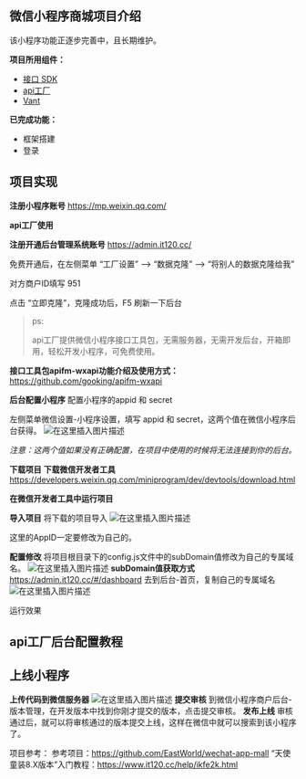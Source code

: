 ## 微信小程序商城项目介绍

该小程序功能正逐步完善中，且长期维护。

**项目所用组件：**

 - [接口 SDK](https://github.com/gooking/apifm-wxapi)
 -  [api工厂](https://admin.it120.cc/) 
 - [Vant](http://vant-contrib.gitee.io/vant-weapp/#/intro)

**已完成功能：**

 - 框架搭建
 - 登录

## 项目实现

**注册小程序账号**
https://mp.weixin.qq.com/

**api工厂使用**

**注册开通后台管理系统账号**
https://admin.it120.cc/

免费开通后，在左侧菜单 “工厂设置” --> “数据克隆” --> “将别人的数据克隆给我”

对方商户ID填写 951

点击 “立即克隆”，克隆成功后，F5 刷新一下后台

> ps:
> 
> api工厂提供微信小程序接口工具包，无需服务器，无需开发后台，开箱即用，轻松开发小程序，可免费使用。

**接口工具包apifm-wxapi功能介绍及使用方式：**
https://github.com/gooking/apifm-wxapi

**后台配置小程序**
配置小程序的appid 和 secret

左侧菜单微信设置-小程序设置，填写 appid 和 secret，这两个值在微信小程序后台获得。
![在这里插入图片描述](https://img-blog.csdnimg.cn/20201017185726800.png?x-oss-process=image/watermark,type_ZmFuZ3poZW5naGVpdGk,shadow_10,text_aHR0cHM6Ly9ibG9nLmNzZG4ubmV0L3UwMTQ0NDU1MTc=,size_16,color_FFFFFF,t_70#pic_center)


*注意：这两个值如果没有正确配置，在项目中使用的时候将无法连接到你的后台。*

**下载项目**
**下载微信开发者工具**
https://developers.weixin.qq.com/miniprogram/dev/devtools/download.html

**在微信开发者工具中运行项目**

**导入项目**
将下载的项目导入
![在这里插入图片描述](https://img-blog.csdnimg.cn/202010171900082.png?x-oss-process=image/watermark,type_ZmFuZ3poZW5naGVpdGk,shadow_10,text_aHR0cHM6Ly9ibG9nLmNzZG4ubmV0L3UwMTQ0NDU1MTc=,size_16,color_FFFFFF,t_70#pic_center)

这里的AppID一定要修改为自己的。

**配置修改**
将项目根目录下的config.js文件中的subDomain值修改为自己的专属域名。
![在这里插入图片描述](https://img-blog.csdnimg.cn/20201017190218627.png?x-oss-process=image/watermark,type_ZmFuZ3poZW5naGVpdGk,shadow_10,text_aHR0cHM6Ly9ibG9nLmNzZG4ubmV0L3UwMTQ0NDU1MTc=,size_16,color_FFFFFF,t_70#pic_center)
**subDomain值获取方式**
https://admin.it120.cc/#/dashboard
去到后台-首页，复制自己的专属域名
![在这里插入图片描述](https://img-blog.csdnimg.cn/20201017190415581.png?x-oss-process=image/watermark,type_ZmFuZ3poZW5naGVpdGk,shadow_10,text_aHR0cHM6Ly9ibG9nLmNzZG4ubmV0L3UwMTQ0NDU1MTc=,size_16,color_FFFFFF,t_70#pic_center)


运行效果

## api工厂后台配置教程

## 上线小程序
**上传代码到微信服务器**
![在这里插入图片描述](https://img-blog.csdnimg.cn/2020101719080699.png#pic_center)
**提交审核**
到微信小程序商户后台-版本管理，在开发版本中找到你刚才提交的版本，点击提交审核。
**发布上线**
审核通过后，就可以将审核通过的版本提交上线，这样在微信中就可以搜索到该小程序了。

项目参考：
参考项目：https://github.com/EastWorld/wechat-app-mall
“天使童装8.X版本”入门教程：https://www.it120.cc/help/ikfe2k.html